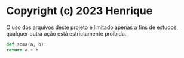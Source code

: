 # Copyright (c) 2023 Henrique 

O uso dos arquivos deste projeto é limitado apenas a fins de estudos, qualquer outra ação está estrictamente proibida.


``` python
def soma(a, b):
return a + b
```
